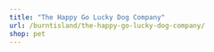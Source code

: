 ```yaml
---
title: "The Happy Go Lucky Dog Company"
url: /burntisland/the-happy-go-lucky-dog-company/
shop: pet
---
```

